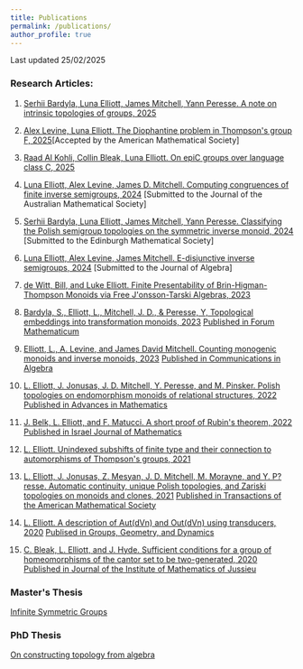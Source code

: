 ```yaml
---
title: Publications
permalink: /publications/
author_profile: true
---
```


Last updated 25/02/2025

### Research Articles:
1. [Serhii Bardyla, Luna Elliott, James Mitchell, Yann Peresse. A note on intrinsic topologies of groups, 2025](https://arxiv.org/abs/2506.11500)

1. [Alex Levine, Luna Elliott. The Diophantine problem in Thompson's group F, 2025](https://arxiv.org/abs/2502.14970)[Accepted by the American Mathematical Society]

13. [Raad Al Kohli, Collin Bleak, Luna Elliott. On epiC groups over language class C, 2025](https://arxiv.org/abs/2501.10259)

12. [Luna Elliott, Alex Levine, James D. Mitchell. Computing congruences of finite inverse semigroups, 2024](https://arxiv.org/abs/2406.09281)
[Submitted to the Journal of the Australian Mathematical Society]

11. [Serhii Bardyla, Luna Elliott, James Mitchell, Yann Peresse. Classifying the Polish semigroup topologies on the symmetric inverse monoid, 2024](https://arxiv.org/abs/2405.20134)
[Submitted to the Edinburgh Mathematical Society]

10. [Luna Elliott, Alex Levine, James Mitchell. E-disjunctive inverse semigroups, 2024](https://arxiv.org/abs/2405.19825)
[Submitted to the Journal of Algebra]

9. [de Witt, Bill, and Luke Elliott. Finite Presentability of Brin-Higman-Thompson Monoids via Free J\'onsson-Tarski Algebras, 2023](https://arxiv.org/abs/2303.16044)

8. [Bardyla, S., Elliott, L., Mitchell, J. D., & Peresse, Y, Topological embeddings into transformation monoids, 2023](https://arxiv.org/abs/2302.08988)
[Published in Forum Mathematicum](https://www.degruyter.com/document/doi/10.1515/forum-2023-0230/pdf)

7. [Elliott, L., A. Levine, and James David Mitchell. Counting monogenic monoids and inverse monoids, 2023](https://arxiv.org/abs/2303.12387)
[Published in Communications in Algebra](https://www.tandfonline.com/doi/full/10.1080/00927872.2023.2214821#abstract)

6. [L. Elliott, J. Jonusas, J. D. Mitchell, Y. Peresse, and M. Pinsker. Polish topologies on endomorphism monoids of relational structures, 2022](https://arxiv.org/abs/2203.11577)
[Published in Advances in Mathematics](https://www.sciencedirect.com/science/article/abs/pii/S0001870823003572)

5. [J. Belk, L. Elliott, and F. Matucci. A short proof of Rubin's theorem, 2022](https://arxiv.org/abs/2203.05930)
[Published in Israel Journal of Mathematics](https://link.springer.com/article/10.1007/s11856-024-2700-3#:~:text=Abstract,up%20to%20G%2Dequivariant%20homeomorphism)

4. [L. Elliott. Unindexed subshifts of finite type and their connection to automorphisms of Thompson's groups, 2021](https://arxiv.org/abs/2112.13359)

3. [L. Elliott, J. Jonusas, Z. Mesyan, J. D. Mitchell, M. Morayne, and Y. P?resse. Automatic continuity, unique Polish topologies, and Zariski topologies on monoids and clones, 2021](https://arxiv.org/abs/1912.07029)
[Published in Transactions of the American Mathematical Society](https://www.ams.org/journals/tran/2023-376-11/S0002-9947-2023-08987-5/home.html)

2. [L. Elliott. A description of Aut(dVn) and Out(dVn) using transducers, 2020](https://arxiv.org/abs/2009.05450)
[Publised in Groups, Geometry, and Dynamics](https://ems.press/content/serial-article-files/30191)

1. [C. Bleak, L. Elliott, and J. Hyde. Sufficient conditions for a group of homeomorphisms of the cantor set to be two-generated, 2020](https://arxiv.org/abs/2008.04791)
[Published in Journal of the Institute of Mathematics of Jussieu](https://www.cambridge.org/core/journals/journal-of-the-institute-of-mathematics-of-jussieu/article/sufficient-conditions-for-a-group-of-homeomorphisms-of-the-cantor-set-to-be-twogenerated/FB64BF6FC27C0E053C21D6A2D954104F)


### Master's Thesis
[Infinite Symmetric Groups](https://le27.github.io/Luke-Elliott/files/Luke_Masters_Dissertation.pdf)


### PhD Thesis
[On constructing topology from algebra](https://le27.github.io/Luke-Elliott/files/Thesis%20subaru.pdf)
